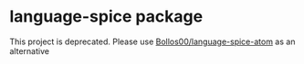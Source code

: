 # language-spice package
This project is deprecated. Please use [Bollos00/language-spice-atom](https://github.com/Bollos00/language-spice-atom)  as an alternative
